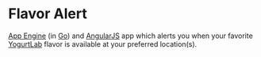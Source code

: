 # Flavor Alert

[App Engine](https://developers.google.com/appengine/docs/go/) (in [Go](http://golang.org)) and [AngularJS](https://angularjs.org/) app which alerts you when your favorite [YogurtLab](http://www.yogurtlabs.com/) flavor is available at your preferred location(s).
